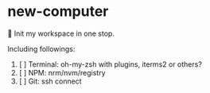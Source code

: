 # new-computer

🧙 Init my workspace in one stop.

Including followings: 

1. [ ] Terminal: oh-my-zsh with plugins, iterms2 or others?
2. [ ] NPM: nrm/nvm/registry
3. [ ] Git: ssh connect

